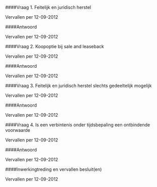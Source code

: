 <meta http-equiv='Content-Type' content='text/html; charset=utf-8' />


####Vraag 1. Feitelijk en juridisch herstel

Vervallen per 12-09-2012 

####Antwoord

Vervallen per 12-09-2012 

####Vraag 2. Koopoptie bij sale and leaseback

Vervallen per 12-09-2012 

####Antwoord

Vervallen per 12-09-2012 

####Vraag 3. Feitelijk en juridisch herstel slechts gedeeltelijk mogelijk

Vervallen per 12-09-2012 

####Antwoord

Vervallen per 12-09-2012 

####Vraag 4. Is een verbintenis onder tijdsbepaling een ontbindende voorwaarde

Vervallen per 12-09-2012 

####Antwoord

Vervallen per 12-09-2012 

####Inwerkingtreding en vervallen besluit(en)

Vervallen per 12-09-2012 

